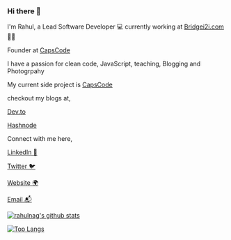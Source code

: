 ### Hi there 👋

I'm Rahul, a Lead Software Developer 💻 currently working at [Bridgei2i.com](https://Bridgei2i.com) 🍲🥡

Founder at [CapsCode](https://capscode.in)

I have a passion for clean code, JavaScript, teaching, Blogging and Photogrpahy

My current side project is [CapsCode](https://capscode.in)

checkout my blogs at,

[Dev.to](https://dev.to/capscode)

[Hashnode](https://hashnode.com/@capscode)




Connect with me here,

[LinkedIn 💼](https://linkedin.com/in/rahulnag)

[Twitter 🐦](https://twitter.com/iamrahulnag)

[Website 🌍](https://capscode.in/)

[Email 📬](mailto:mr.rahulnag67@gmail.com)


[![rahulnag's github stats](https://github-readme-stats.vercel.app/api?username=rahulnag&show_icons=true&theme=radical)](https://github.com/rahulnag/)

[![Top Langs](https://github-readme-stats.vercel.app/api/top-langs/?username=rahulnag&layout=demo)](https://github.com/anuraghazra/github-readme-stats)
